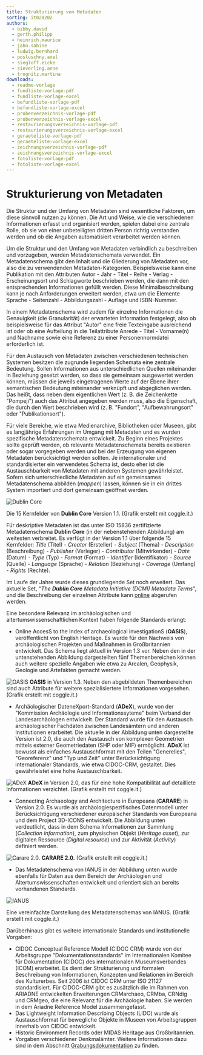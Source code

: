 ```yaml
---
title: Strukturierung von Metadaten
sorting: it020202
authors:
  - bibby.david
  - gerth.philipp
  - heinrich.maurice
  - jahn.sabine
  - ludwig.bernhard
  - posluschny.axel
  - siegloff.eicke
  - sieverling.anne
  - trognitz.martina
downloads:
  - readme-vorlage
  - fundliste-vorlage-pdf
  - fundliste-vorlage-excel
  - befundliste-vorlage-pdf
  - befundliste-vorlage-excel
  - probenverzeichnis-vorlage-pdf
  - probenverzeichnis-vorlage-excel
  - restaurierungsverzeichnis-vorlage-pdf
  - restaurierungsverzeichnis-vorlage-excel
  - geraeteliste-vorlage-pdf
  - geraeteliste-vorlage-excel
  - zeichnungsverzeichnis-vorlage-pdf
  - zeichnungsverzeichnis-vorlage-excel
  - fotoliste-vorlage-pdf
  - fotoliste-vorlage-excel
---
```


# Strukturierung von Metadaten

Die Struktur und der Umfang von Metadaten sind wesentliche Faktoren, um diese sinnvoll nutzen zu können. Die Art und Weise, wie die verschiedenen Informationen erfasst und organisiert werden, spielen dabei eine zentrale Rolle, ob sie von einer unbeteiligten dritten Person richtig verstanden werden und ob die Angaben automatisiert verarbeitet werden können.

Um die Struktur und den Umfang von Metadaten verbindlich zu beschreiben und vorzugeben, werden Metadatenschemata verwendet. Ein Metadatenschema gibt den Inhalt und die Gliederung von Metadaten vor, also die zu verwendenden Metadaten-Kategorien. Beispielsweise kann eine Publikation mit den Attributen Autor - Jahr - Titel - Reihe - Verlag - Erscheinungsort und Schlagworte beschrieben werden, die dann mit den entsprechenden Informationen gefüllt werden. Diese Minimalbeschreibung kann je nach Anforderungen erweitert werden, etwa um die Elemente Sprache - Seitenzahl - Abbildungszahl - Auflage und ISBN-Nummer.

In einem Metadatenschema wird zudem für einzelne Informationen die Genauigkeit (die Granularität) der erwarteten Information festgelegt, also ob beispielsweise für das Attribut "Autor" eine freie Texteingabe ausreichend ist oder ob eine Aufteilung in die Teilattribute Anrede - Titel - Vorname(n) und Nachname sowie eine Referenz zu einer Personennormdatei erforderlich ist.

Für den Austausch von Metadaten zwischen verschiedenen technischen Systemen besitzen die zugrunde liegenden Schemata eine zentrale Bedeutung. Sollen Informationen aus unterschiedlichen Quellen miteinander in Beziehung gesetzt werden, so dass sie gemeinsam ausgewertet werden können, müssen die jeweils eingetragenen Werte auf der Ebene ihrer semantischen Bedeutung miteinander verknüpft und abgeglichen werden. Das heißt, dass neben dem eigentlichen Wert (z. B. die Zeichenkette "Pompeji") auch das Attribut angegeben werden muss, also die Eigenschaft, die durch den Wert beschrieben wird (z. B. "Fundort", "Aufbewahrungsort" oder "Publikationsort").

Für viele Bereiche, wie etwa Medienarchive, Bibliotheken oder Museen, gibt es langjährige Erfahrungen im Umgang mit Metadaten und es wurden spezifische Metadatenschemata entwickelt. Zu Beginn eines Projektes sollte geprüft werden, ob relevante Metadatenschemata bereits existieren oder sogar vorgegeben werden und bei der Erzeugung von eigenen Metadaten berücksichtigt werden sollten. Je internationaler und standardisierter ein verwendetes Schema ist, desto eher ist die Austauschbarkeit von Metadaten mit anderen Systemen gewährleistet. Sofern sich unterschiedliche Metadaten auf ein gemeinsames Metadatenschema abbilden (_mappen_) lassen, können sie in ein drittes System importiert und dort gemeinsam geöffnet werden.

![Dublin Core](./_media/02_doku_dublinCore-web.png)

Die 15 Kernfelder von **Dublin Core** Version 1.1. (Grafik erstellt mit coggle.it.)

Für deskriptive Metadaten ist das unter ISO 15836 zertifizierte Metadatenschema **Dublin Core** (in der nebenstehenden Abbildung) am weitesten verbreitet. Es verfügt in der Version 1.1 über folgende 15 Kernfelder: _Title_ (Titel) - _Creator_ (Ersteller) - _Subject_ (Thema) - _Description_ (Beschreibung) - _Publisher_ (Verleger) - _Contributor_ (Mitwirkender) - _Date_ (Datum) - _Type_ (Typ) - _Format_ (Format) - _Identifier_ (Identifikator) - _Source_ (Quelle) - _Language_ (Sprache) - _Relation_ (Beziehung) - _Coverage_ (Umfang) - _Rights_ (Rechte).

Im Laufe der Jahre wurde dieses grundlegende Set noch erweitert. Das aktuelle Set, "_The **Dublin Core** Metadata Initiative (DCMI) Metadata Terms_", und die Beschreibung der einzelnen Attribute kann [online](http://dublincore.org/documents/dcmi-terms/) abgerufen werden.

Eine besondere Relevanz im archäologischen und altertumswissenschaftlichen Kontext haben folgende Standards erlangt:

- Online AccesS to the Index of archaeological investigationS (**OASIS**), veröffentlicht von English Heritage. Es wurde für den Nachweis von archäologischen Projekten und Maßnahmen in Großbritannien entwickelt. Das Schema liegt aktuell in Version 1.3 vor. Neben den in der untenstehenden Abbildung dargestellten fünf Themenbereichen können auch weitere spezielle Angaben wie etwa zu Arealen, Geophysik, Geologie und Artefakten gemacht werden.  

![OASIS](./_media/02_doku_oasisProject-web.png)
**OASIS** in Version 1.3. Neben den abgebildeten Themenbereichen sind auch Attribute für weitere spezialisiertere Informationen vorgesehen. (Grafik erstellt mit coggle.it.)

- Archäologischer DateneXport-Standard (**ADeX**), wurde von der "Kommission Archäologie und Informationssyteme" beim Verband der Landesarchäologen entwickelt. Der Standard wurde für den Austausch archäologischer Fachdaten zwischen Landesämtern und anderen Institutionen erarbeitet. Die aktuelle in der Abbildung unten dargestellte Version ist 2.0, die auch den Austausch von komplexen Geometrien mittels externer Geometriedaten (SHP oder MIF) ermöglicht. **ADeX** ist bewusst als einfaches Austauschformat mit den Teilen "Generelles", "Georeferenz" und "Typ und Zeit" unter Berücksichtigung internationaler Standards, wie etwa CIDOC-CRM, gestaltet. Dies gewährleistet eine hohe Austauschbarkeit.  

![ADeX](./_media/02_doku_ADeX-web.png)
**ADeX** in Version 2.0, das für eine hohe Kompatibilität auf detailliete Informationen verzichtet. (Grafik erstellt mit coggle.it.)

- Connecting Archaeology and Architecture in Europeana (**CARARE**) in Version 2.0. Es wurde als archäologiespezifisches Datenmodell unter Berücksichtigung verschiedener europäischer Standards von Europeana und dem Project 3D-ICONS entwickelt. Die Abbildung unten verdeutlicht, dass in dem Schema Informationen zur Sammlung (_Collection information_), zum physischen Objekt (_Heritage asset_), zur digitalen Ressource (_Digital resource_) und zur Aktivität (_Activity_) definiert werden.  

![Carare 2.0.](./_media/02_doku_CARARE-web.png)
**CARARE 2.0.** (Grafik erstellt mit coggle.it.)

- Das Metadatenschema von IANUS in der Abbildung unten wurde ebenfalls für Daten aus dem Bereich der Archäologien und Altertumswissenschaften entwickelt und orientiert sich an bereits vorhandenen Standards.  

![IANUS](./_media/02_doku_IANUS-web.png)

Eine vereinfachte Darstellung des Metadatenschemas von IANUS. (Grafik erstellt mit coggle.it.)

Darüberhinaus gibt es weitere internationale Standards und institutionelle Vorgaben:

- CIDOC Conceptual Reference Modell (CIDOC CRM) wurde von der Arbeitsgruppe "Dokumentationsstandards" im Internationalen Komitee für Dokumentation (CIDOC) des internationalen Museumsverbandes (ICOM) erarbeitet. Es dient der Strukturierung und formalen Beschreibung von Informationen, Konzepten und Relationen im Bereich des Kulturerbes. Seit 2006 ist CIDOC CRM unter ISO 21127 standardisiert. Für CIDOC-CRM gibt es zusätzlich die im Rahmen von ARIADNE entwickelten Erweiterungen CRMarchaeo, CRMba, CRNdig und CRMgeo, die eine Relevanz für die Archäologie haben. Sie werden in dem Ariadne Reference Model zusammengefasst.
- Das Lightweight Information Describing Objects (LIDO) wurde als Austauschformat für bewegliche Objekte in Museen von Arbeitsgruppen innerhalb von CIDOC entwickelt.
- Historic Environment Records oder MIDAS Heritage aus Großbritannien.
- Vorgaben verschiedener Denkmalämter. Weitere Informationen dazu sind in dem Abschnitt [Grabungsdokumentation](/it-empfehlungen/projektphasen/dokumentation/grabungsdokumentation) zu finden.

